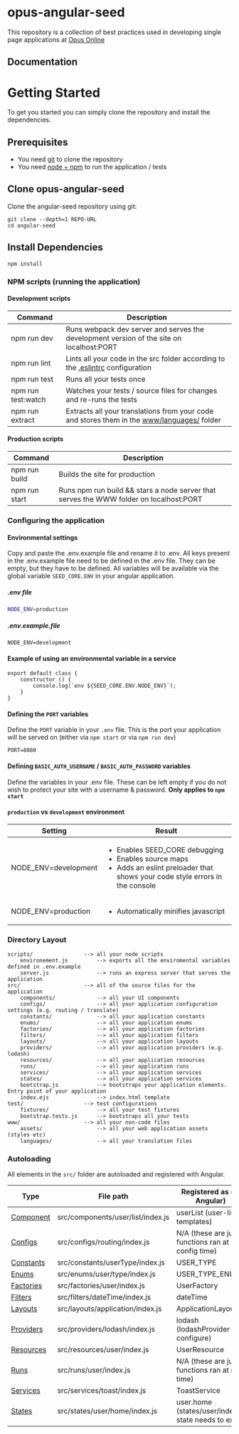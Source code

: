 # opus-angular-seed

This repository is a collection of best practices used in developing single page applications at [Opus Online](http://opusonline.co/)

## Documentation

# Getting Started

To get you started you can simply clone the repository and install the dependencies.

## Prerequisites

* You need [git](http://git-scm.com/) to clone the repository
* You need [node + npm](http://nodejs.org/) to run the application / tests

## Clone opus-angular-seed

Clone the angular-seed repository using git:

```
git clone --depth=1 REPO-URL
cd angular-seed
```

## Install Dependencies

```
npm install
```


### NPM scripts (running the application)

#### Development scripts
|Command|Description|
|---|---|
|npm run dev|Runs webpack dev server and serves the development version of the site on localhost:PORT|
|npm run lint|Lints all your code in the src folder according to the [.eslintrc](.eslintrc) configuration
|npm run test|Runs all your tests once|
|npm run test:watch|Watches your tests / source files for changes and re-runs the tests
|npm run extract|Extracts all your translations from your code and stores them in the [www/languages/](www/languages/) folder

#### Production scripts
|Command|Description|
|---|---|
|npm run build|Builds the site for production|
|npm run start|Runs npm run build && stars a node server that serves the WWW folder on localhost:PORT|

### Configuring the application
#### Environmental settings

Copy and paste the .env.example file and rename it to .env.
All keys present in the .env.example file need to be defined in the .env file. They can be empty, but they have to be defined.
All variables will be available via the global variable `SEED_CORE.ENV` in your angular application.

##### .env file

```bash
NODE_ENV=production
```

##### .env.example.file
```
NODE_ENV=development
```

#### Example of using an environmental variable in a service

```
export default class {
    constructor () {
        console.log(`env ${SEED_CORE.ENV.NODE_ENV}`);
    }
}
```

#### Defining the `PORT` variables

Define the `PORT` variable in your `.env` file. This is the port your application will be served on (either via `npm start` or via `npm run dev`)

```
PORT=8080
```

#### Defining `BASIC_AUTH_USERNAME` / `BASIC_AUTH_PASSWORD` variables

Define the variables in your .env file. These can be left empty if you do not wish to protect your site with a username & password. **Only applies to `npm start`**

#### `production` vs `development` environment

|Setting|Result|
|---|---|
|NODE_ENV=development| <ul><li>Enables SEED_CORE debugging</li><li>Enables source maps</li><li>Adds an eslint preloader that shows your code style errors in the console</li></ul>
|NODE_ENV=production|<ul><li>Automatically minifies javascript</li></ul>



### Directory Layout
```
scripts/                --> all your node scripts
    environement.js         --> exports all the enviromental variables defined in .env.example
    server.js               --> runs an express server that serves the application
src/                    --> all of the source files for the application
    components/             --> all your UI components
    configs/                --> all your application configuration settings (e.g. routing / translate)
    constants/              --> all your application constants
    enums/                  --> all your application enums
    factories/              --> all your application factories
    filters/                --> all your application filters
    layouts/                --> all your application layouts
    providers/              --> all your application providers (e.g. lodash)
    resources/              --> all your application resources
    runs/                   --> all your application runs
    services/               --> all your application services
    states/                 --> all your application services
    bootstrap.js            --> bootstraps your application elements. Entry point of your application
    index.ejs               --> index.html template
test/                   --> test configurations
    fixtures/               --> all your test fixtures
    bootstrap.tests.js      --> bootstraps all your tests
www/                    --> all your non-code files
    assets/                 --> all your web application assets (styles etc)
    languages/              --> all your translation files
```
### Autoloading

All elements in the `src/` folder are autoloaded and registered with Angular.

|Type|File path|Registered as (in Angular)|
|---|---|---|
|[Component](examples/01-components.md)|src/components/user/list/index.js|	userList (user-list in templates)|
|[Configs](docs/examples/02-configs.md)|src/configs/routing/index.js|N/A (these are just functions ran at config time)|
|[Constants](docs/examples/03-constants.md)|src/constants/userType/index.js|USER_TYPE|
|[Enums](docs/examples/04-enums.md)|src/enums/user/type/index.js|USER_TYPE_ENUM|
|[Factories](docs/examples/05-factories.md)|src/factories/user/index.js|UserFactory|
|[Filters](docs/examples/06-filters.md)|src/filters/dateTime/index.js|dateTime|
|[Layouts](docs/examples/07-layouts.md)|src/layouts/application/index.js|ApplicationLayout|
|[Providers](docs/examples/08-providers.md)|src/providers/lodash/index.js|lodash (lodashProvider to configure)|
|[Resources](docs/examples/09-resources.md)|src/resources/user/index.js|UserResource|
|[Runs](docs/examples/10-runs.md)|src/runs/user/index.js|N/A (these are just functions ran at run time)|
|[Services](docs/examples/11-services.md)|src/services/toast/index.js|ToastService|
|[States](docs/examples/12-states.md)|src/states/user/home/index.js|user.home (states/user/index.js state needs to exist)|

